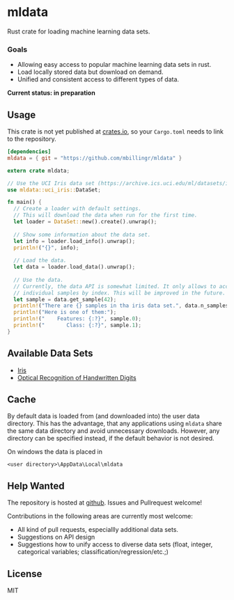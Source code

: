 # mldata
Rust crate for loading machine learning data sets.

### Goals
- Allowing easy access to popular machine learning data sets in rust.
- Load locally stored data but download on demand.
- Unified and consistent access to different types of data.

**Current status: in preparation**

## Usage
This crate is not yet published at [crates.io](https://crates.io/), so your `Cargo.toml` needs to link to the repository.
```toml
[dependencies]
mldata = { git = "https://github.com/mbillingr/mldata" }
```

```rust
extern crate mldata;

// Use the UCI Iris data set (https://archive.ics.uci.edu/ml/datasets/iris).
use mldata::uci_iris::DataSet;

fn main() {
  // Create a loader with default settings.
  // This will download the data when run for the first time.
  let loader = DataSet::new().create().unwrap();
  
  // Show some information about the data set.
  let info = loader.load_info().unwrap();
  println!("{}", info);
  
  // Load the data.
  let data = loader.load_data().unwrap();
  
  // Use the data.
  // Currently, the data API is somewhat limited. It only allows to access 
  // individual samples by index. This will be improved in the future.
  let sample = data.get_sample(42);
  println!("There are {} samples in tha iris data set.", data.n_samples());
  println!("Here is one of them:");
  println!("    Features: {:?}", sample.0);
  println!("       Class: {:?}", sample.1);
}
```

## Available Data Sets
- [Iris](https://archive.ics.uci.edu/ml/datasets/iris)
- [Optical Recognition of Handwritten Digits](https://archive.ics.uci.edu/ml/datasets/Optical+Recognition+of+Handwritten+Digits)

## Cache
By default data is loaded from (and downloaded into) the user data directory. This has the advantage, that 
any applications using `mldata` share the same data directory and avoid unnecessary downloads. However, any 
directory can be specified instead, if the default behavior is not desired.

On windows the data is placed in 
```path
<user directory>\AppData\Local\mldata
```

## Help Wanted
The repository is hosted at [github](https://github.com/mbillingr/mldata). Issues and Pullrequest welcome!

Contributions in the following areas are currently most welcome:
- All kind of pull requests, especiallly additional data sets.
- Suggestions on API design
- Suggestions how to unify access to diverse data sets (float, integer, categorical variables; classification/regression/etc.;)

## License
MIT
